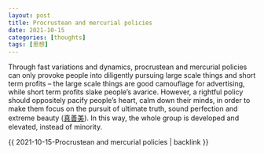 ```yaml
---
layout: post
title: Procrustean and mercurial policies
date: 2021-10-15
categories: [thoughts]
tags: [思想]
---
```


Through fast variations and dynamics, procrustean and mercurial policies can only provoke people into diligently pursuing large scale things and short term profits – the large scale things are good camouflage for advertising, while short term profits slake people’s avarice. However, a rightful policy should oppositely pacify people’s heart, calm down their minds, in order to make them focus on the pursuit of ultimate truth, sound perfection and extreme beauty ([真善美](https://book.douban.com/subject/26295205/)). In this way, the whole group is developed and elevated, instead of minority.

{{ 2021-10-15-Procrustean and mercurial policies | backlink }}
